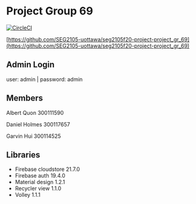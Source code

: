 # Project Group 69
[![CircleCI](https://circleci.com/gh/circleci/circleci-docs.svg?style=svg)](https://app.circleci.com/pipelines/github/SEG2105-uottawa/seg2105f20-project-project_gr_69?branch=master)

[https://github.com/SEG2105-uottawa/seg2105f20-project-project_gr_69](https://github.com/SEG2105-uottawa/seg2105f20-project-project_gr_69)

## Admin Login
user: admin | password: admin

## Members

Albert Quon 300111590

Daniel Holmes 300117657

Garvin Hui 300114525

## Libraries

- Firebase cloudstore 21.7.0
- Firebase auth 19.4.0
- Material design 1.2.1
- Recycler view 1.1.0
- Volley 1.1.1
